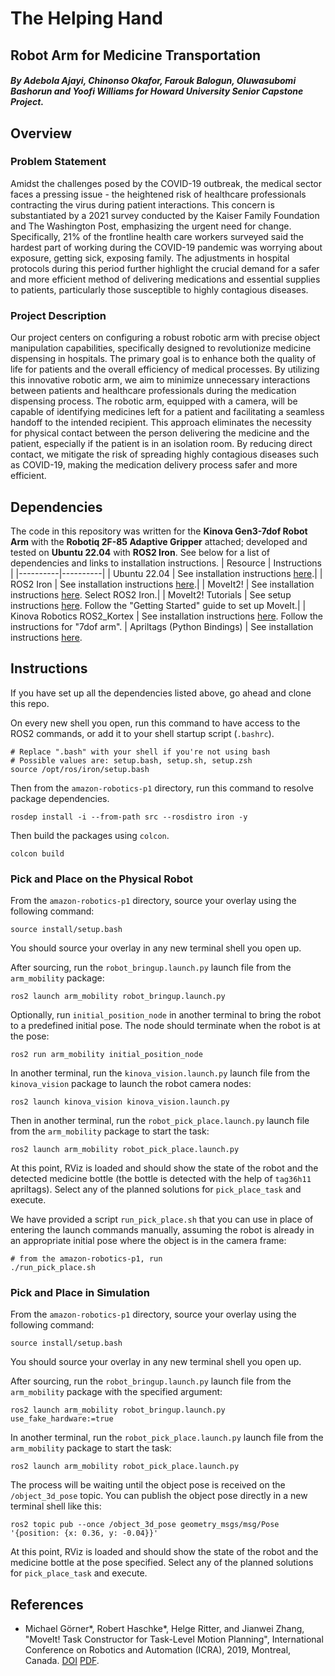 # The Helping Hand
## Robot Arm for Medicine Transportation

##### By Adebola Ajayi, Chinonso Okafor, Farouk Balogun, Oluwasubomi Bashorun and Yoofi Williams for Howard University Senior Capstone Project.

## Overview
### Problem Statement
Amidst the challenges posed by the COVID-19 outbreak, the medical sector faces a pressing issue - the heightened risk of healthcare professionals contracting the virus during patient interactions. This concern is substantiated by a 2021 survey conducted by the Kaiser Family Foundation and The Washington Post, emphasizing the urgent need for change.
Specifically, 21% of the frontline health care workers surveyed said the hardest part of working during the COVID-19 pandemic was worrying about exposure, getting sick, exposing family. The adjustments in hospital protocols during this period further highlight the crucial demand for a safer and more efficient method of delivering medications and essential supplies to patients, particularly those susceptible to highly contagious diseases.



### Project Description
Our project centers on configuring a robust robotic arm with precise object manipulation capabilities, specifically designed to revolutionize medicine dispensing in hospitals. The primary goal is to enhance both the quality of life for patients and the overall efficiency of medical processes. By utilizing this innovative robotic arm, we aim to minimize unnecessary interactions between patients and healthcare professionals during the medication dispensing process.
The robotic arm, equipped with a camera, will be capable of identifying medicines left for a patient and facilitating a seamless handoff to the intended recipient. This approach eliminates the necessity for physical contact between the person delivering the medicine and the patient, especially if the patient is in an isolation room. By reducing direct contact, we mitigate the risk of spreading highly contagious diseases such as COVID-19, making the medication delivery process safer and more efficient.


## Dependencies
The code in this repository was written for the **Kinova Gen3-7dof Robot Arm** with the **Robotiq 2F-85 Adaptive Gripper** attached; developed and tested on **Ubuntu 22.04** with **ROS2 Iron**. See below for a list of dependencies and links to installation instructions.
| Resource | Instructions |
|----------|----------|
| Ubuntu 22.04 | See installation instructions [here](https://releases.ubuntu.com/jammy/).|
| ROS2 Iron | See installation instructions [here](https://docs.ros.org/en/iron/Installation/Ubuntu-Install-Debians.html).|
| MoveIt2! | See installation instructions [here](https://moveit.ros.org/install-moveit2/binary/). Select ROS2 Iron.|
| MoveIt2! Tutorials | See setup instructions [here](https://moveit.picknik.ai/main/doc/tutorials/getting_started/getting_started.html). Follow the "Getting Started" guide to set up MoveIt.|
| Kinova Robotics ROS2_Kortex | See installation instructions [here](https://github.com/Kinovarobotics/ros2_kortex). Follow the instructions for "7dof arm".
| Apriltags (Python Bindings) | See installation instructions [here](https://github.com/duckietown/lib-dt-apriltags#installation).



## Instructions
If you have set up all the dependencies listed above, go ahead and clone this repo.

On every new shell you open, run this command to have access to the ROS2 commands, or add it to your shell startup script (`.bashrc`).
```
# Replace ".bash" with your shell if you're not using bash
# Possible values are: setup.bash, setup.sh, setup.zsh
source /opt/ros/iron/setup.bash 
```

Then from the `amazon-robotics-p1` directory, run this command to resolve package dependencies.
```
rosdep install -i --from-path src --rosdistro iron -y
```

Then build the packages using `colcon`.
```
colcon build
```

### Pick and Place on the Physical Robot
From the `amazon-robotics-p1` directory, source your overlay using the following command:
```
source install/setup.bash
```
You should source your overlay in any new terminal shell you open up.

After sourcing, run the `robot_bringup.launch.py` launch file from the `arm_mobility` package:
```
ros2 launch arm_mobility robot_bringup.launch.py
```

Optionally, run `initial_position_node` in another terminal to bring the robot to a predefined initial pose. The node should terminate when the robot is at the pose:
```
ros2 run arm_mobility initial_position_node
```

In another terminal, run the `kinova_vision.launch.py` launch file from the `kinova_vision` package to launch the robot camera nodes:
```
ros2 launch kinova_vision kinova_vision.launch.py
```

Then in another terminal, run the `robot_pick_place.launch.py` launch file from the `arm_mobility` package to start the task:
```
ros2 launch arm_mobility robot_pick_place.launch.py
```

At this point, RViz is loaded and should show the state of the robot and the detected medicine bottle (the bottle is detected with the help of `tag36h11` apriltags). Select any of the planned solutions for `pick_place_task` and execute.

We have provided a script `run_pick_place.sh` that you can use in place of entering the launch commands manually, assuming the robot is already in an appropriate initial pose where the object is in the camera frame:
```
# from the amazon-robotics-p1, run
./run_pick_place.sh
```

### Pick and Place in Simulation
From the `amazon-robotics-p1` directory, source your overlay using the following command:
```
source install/setup.bash
```
You should source your overlay in any new terminal shell you open up.

After sourcing, run the `robot_bringup.launch.py` launch file from the `arm_mobility` package with the specified argument:
```
ros2 launch arm_mobility robot_bringup.launch.py use_fake_hardware:=true
```

In another terminal, run the `robot_pick_place.launch.py` launch file from the `arm_mobility` package to start the task:
```
ros2 launch arm_mobility robot_pick_place.launch.py
```

The process will be waiting until the object pose is received on the `/object_3d_pose` topic. You can publish the object pose directly in a new terminal shell like this:
```
ros2 topic pub --once /object_3d_pose geometry_msgs/msg/Pose '{position: {x: 0.36, y: -0.04}}'
```

At this point, RViz is loaded and should show the state of the robot and the medicine bottle at the pose specified. Select any of the planned solutions for `pick_place_task` and execute.


## References
- Michael Görner*, Robert Haschke*, Helge Ritter, and Jianwei Zhang, "MoveIt! Task Constructor for Task-Level Motion Planning", International Conference on Robotics and Automation (ICRA), 2019, Montreal, Canada.  [DOI](https://doi.org/10.1109/ICRA.2019.8793898) [PDF](https://pub.uni-bielefeld.de/download/2918864/2933599/paper.pdf).